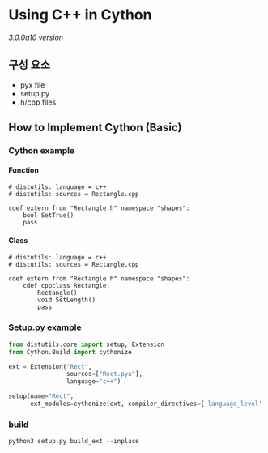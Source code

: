 # Using C++ in Cython

*3.0.0a10 version*

## 구성 요소
* pyx file
* setup.py
* h/cpp files

## How to Implement Cython (Basic)
### Cython example
#### Function
``` cython
# distutils: language = c++
# distutils: sources = Rectangle.cpp

cdef extern from "Rectangle.h" namespace "shapes":
    bool SetTrue()
    pass
```

#### Class
``` cython
# distutils: language = c++
# distutils: sources = Rectangle.cpp

cdef extern from "Rectangle.h" namespace "shapes":
    cdef cppclass Rectangle:
        Rectangle()
        void SetLength()
        pass
```

### Setup.py example
``` python
from distutils.core import setup, Extension
from Cython.Build import cythonize

ext = Extension("Rect",
                sources=["Rect.pyx"],
                language="c++")

setup(name="Rect",
      ext_modules=cythonize(ext, compiler_directives={'language_level': "3str"}))
```

### build
```shell
python3 setup.py build_ext --inplace
```
